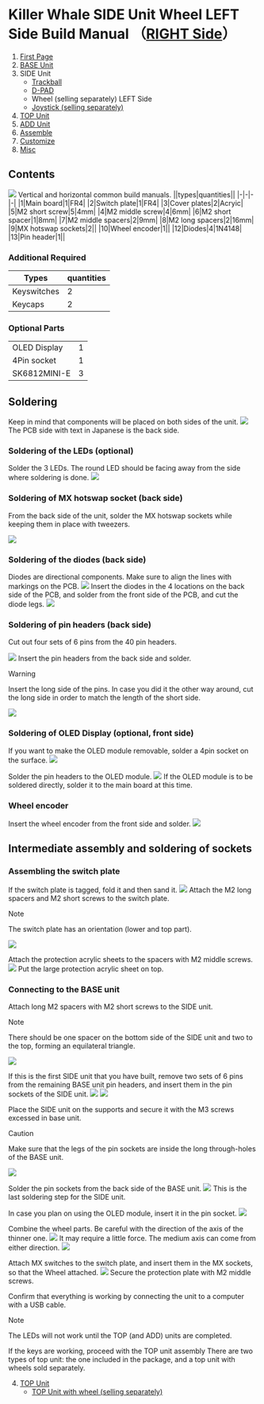 # Killer Whale SIDE Unit Wheel LEFT Side Build Manual （[RIGHT Side](../rightside/3_SIDE_WHEEL.md)）

1. [First Page](../README_EN.md)
2. [BASE Unit](../leftside/2_BASE.md)
3. SIDE Unit
   - [Trackball](../leftside/3_SIDE_TRACKBALL.md)
   - [D-PAD](../leftside/3_SIDE_DPAD.md)
   - Wheel (selling separately) LEFT Side
   - [Joystick (selling separately)](../leftside/3_SIDE_JOYSTICK.md)
4. [TOP Unit](../leftside/4_TOP.md)
5. [ADD Unit](../leftside/5_ADD.md)
6. [Assemble](../leftside/6_ASSEMBLE.md)
7. [Customize](../leftside/7_CUSTOM.md)
8. [Misc](../leftside/8_MISC.md)



## Contents
![](../img/3_4_wheel_l/3_1_1_contents.jpg)
Vertical and horizontal common build manuals.
||types|quantities||
|-|-|-|-|
|1|Main board|1|FR4|
|2|Switch plate|1|FR4|
|3|Cover plates|2|Acryic|
|5|M2 short screw|5|4mm|
|4|M2 middle screw|4|6mm|
|6|M2 short spacer|1|8mm|
|7|M2 middle spacers|2|9mm|
|8|M2 long spacers|2|16mm|
|9|MX hotswap sockets|2||
|10|Wheel encoder|1||
|12|Diodes|4|1N4148|
|13|Pin header|1||


### Additional Required
|Types|quantities|
|-|-|
|Keyswitches|2|
|Keycaps|2|


### Optional Parts
<table>
    <tr>
      <td>OLED Display</a></td>
      <td>1</td>
    </tr>
    <tr>
      <td>4Pin socket</a></td>
      <td>1</td>
    </tr>
    <tr>
      <td>SK6812MINI-E</td>
      <td>3</td>
    </tr>
 </table>

## Soldering
Keep in mind that components will be placed on both sides of the unit.
![](../img/3_4_wheel_l/3_1_2_overall.jpg)
The PCB side with text in Japanese is the back side.
### Soldering of the LEDs (optional)
Solder the 3 LEDs. The round LED should be facing away from the side where soldering is done.
![](../img/3_4_wheel_l/3_1_3_led.jpg)


### Soldering of MX hotswap socket (back side)
From the back side of the unit, solder the MX hotswap sockets while keeping them in place with tweezers.

![](../img/3_4_wheel_l/3_1_4_mxsocket.jpg)

### Soldering of the diodes (back side)
Diodes are directional components. Make sure to align the lines with markings on the PCB.
![](../img/c_diode.jpg)
Insert the diodes in the 4 locations on the back side of the PCB, and solder from the front side of the PCB, and cut the diode legs.
![](../img/3_4_wheel_l/3_1_5_diodes.jpg)

### Soldering of pin headers (back side)
Cut out four sets of 6 pins from the 40 pin headers.

![](../img/c_pin_header_6.jpg)
Insert the pin headers from the back side and solder.
> [!WARNING]
> Insert the long side of the pins. In case you did it the other way around, cut the long side in order to match the length of the short side.

![](../img/3_4_wheel_l/3_1_10_pin_header.jpg)

### Soldering of OLED Display (optional, front side)
If you want to make the OLED module removable, solder a 4pin socket on the surface.
![](../img/3_4_wheel_l/3_1_11_oled_socket.jpg)

Solder the pin headers to the OLED module.
![](../img/c_oled_header.jpg)
If the OLED module is to be soldered directly, solder it to the main board at this time.
### Wheel encoder
Insert the wheel encoder from the front side and solder.
![](../img/3_4_wheel_l/3_1_12_encoder.jpg)

## Intermediate assembly and soldering of sockets

### Assembling the switch plate

If the switch plate is tagged, fold it and then sand it.
![](../img/c_switch_l.jpg)
Attach the M2 long spacers and M2 short screws to the switch plate.
> [!NOTE]
> The switch plate has an orientation (lower and top part).

![](../img/3_4_wheel_l/3_1_15_switch_1.jpg)

Attach the protection acrylic sheets to the spacers with M2 middle screws.
![](../img/3_4_wheel_l/3_1_17_switch_3.jpg)
Put the large protection acrylic sheet on top.



### Connecting to the BASE unit
Attach long M2 spacers with M2 short screws to the SIDE unit.

> [!NOTE]
> There should be one spacer on the bottom side of the SIDE unit and two to the top, forming an equilateral triangle.

![](../img/3_4_wheel_l/3_1_18_spacers.jpg)


If this is the first SIDE unit that you have built, remove two sets of 6 pins from the remaining BASE unit pin headers, and insert them in the pin sockets of the SIDE unit.
![](../img/c_pin_socket_6.jpg)
![](../img/3_4_wheel_l/3_1_19_pinsocket.jpg)

Place the SIDE unit on the supports and secure it with the M3 screws excessed in base unit.
> [!CAUTION]
> Make sure that the legs of the pin sockets are inside the long through-holes of the BASE unit.

![](../img/3_4_wheel_l/3_1_27_base_1.jpg)

Solder the pin sockets from the back side of the BASE unit.
![](../img/3_4_wheel_l/3_1_28_base_2.jpg)
This is the last soldering step for the SIDE unit.

In case you plan on using the OLED module, insert it in the pin socket.
![](../img/3_4_wheel_l/3_1_29_base_3.jpg)

Combine the wheel parts. Be careful with the direction of the axis of the thinner one.
![](../img/3_4_wheel_r/IMG_3348.jpg)
It may require a little force. The medium axis can come from either direction.
![](../img/3_4_wheel_r/IMG_3351.jpg)


Attach MX switches to the switch plate, and insert them in the MX sockets, so that the Wheel attached.
![](../img/3_4_wheel_l/3_1_30_complete.jpg)
Secure the protection plate with M2 middle  screws.


Confirm that everything is working by connecting the unit to a computer with a USB cable.
> [!NOTE]
> The LEDs will not work until the TOP (and ADD) units are completed.

If the keys are working, proceed with the TOP unit assembly
There are two types of top unit: the one included in the package, and a top unit with wheels sold separately.

4. [TOP Unit](../leftside/4_TOP.md)
   - [TOP Unit with wheel (selling separately)](../leftside/4_TOP_WHEEL.md)
